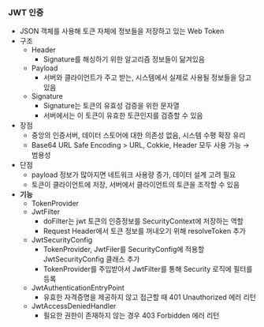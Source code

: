 ### JWT 인증

- JSON 객체를 사용해 토큰 자체에 정보들을 저장하고 있는 Web Token
- 구조
    - Header
        - Signature를 해싱하기 위한 알고리즘 정보들이 닮겨있음
    - Payload
        - 서버와 클라이언트가 주고 받는, 시스템에서 실제로 사용될 정보들을 담고 있음
    - Signature
        - Signature는 토큰의 유효성 검증을 위한 문자열
        - 서버에서는 이 토큰이 유효한 토큰인지를 검증할 수 있음
- 장점
    - 중앙의 인증서버, 데이터 스토어에 대한 의존성 없음, 시스템 수평 확장 유리
    - Base64 URL Safe Encoding > URL, Cokkie, Header 모두 사용 가능 → 범용성
- 단점
    - payload 정보가 많아지면 네트워크 사용량 증가, 데이터 설계 고려 필요
    - 토큰이 클라이언트에 저장, 서버에서 클라이언트의 토큰을 조작할 수 있음
- **기능**
    - TokenProvider
    - JwtFilter
        - doFilter는 jwt 토큰의 인증정보를 SecurityContext에 저장하는 역할
        - Request Header에서 토큰 정보를 꺼내오기 위해 resolveToken 추가
    - JwtSecurityConfig
        - TokenProvider, JwtFiler를 SecurityConfig에 적용할 JwtSecurityConfig 클래스 추가
        - TokenProvider를 주입받아서 JwtFilter를 통해 Security 로직에 필터를 등록
    - JwtAuthenticationEntryPoint
        - 유효한 자격증명을 제공하지 않고 접근할 때 401 Unauthorized 에러 리턴
    - JwtAccessDeniedHandler
        - 필요한 권한이 존재하지 않는 경우 403 Forbidden 에러 리턴